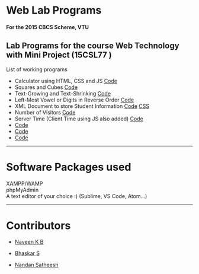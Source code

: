 

# Web Lab Programs 

#### For the 2015 CBCS Scheme, VTU
Lab Programs for the course Web Technology with Mini Project  (15CSL77 )
---
List of working programs 

- Calculator using HTML, CSS and JS [Code](https://github.com/NandanSatheesh/Web-Lab-Programs/blob/master/p1.html)
- Squares and Cubes [Code](https://github.com/NandanSatheesh/Web-Lab-Programs/blob/master/p2.html)
- Text-Growing and Text-Shrinking [Code](https://github.com/NandanSatheesh/Web-Lab-Programs/blob/master/p3.html)
- Left-Most Vowel or Digits in Reverse Order [Code](https://github.com/NandanSatheesh/Web-Lab-Programs/blob/master/p4.html)
- XML Document to store Student Information [Code](https://github.com/NandanSatheesh/Web-Lab-Programs/blob/master/p5.xml) [CSS](https://github.com/NandanSatheesh/Web-Lab-Programs/blob/master/5.css)
- Number of Visitors [Code](https://github.com/NandanSatheesh/Web-Lab-Programs/blob/master/p6.php)
- Server Time (Client Time using JS also added) [Code](https://github.com/NandanSatheesh/Web-Lab-Programs/blob/master/p7.php)
- [Code]()
- [Code]()
- [Code]()


---
# Software Packages used 
   
XAMPP/WAMP     
phpMyAdmin  
A text editor of your choice :) (Sublime, VS Code, Atom...)  

  
---
# Contributors 

- [Naveen K B](https://github.com/YaegerKnight)

- [Bhaskar S](https://github.com/bhaskars2197)

- [Nandan Satheesh](https://github.com/NandanSatheesh)
